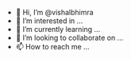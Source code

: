 - 👋 Hi, I’m @vishalbhimra
- 👀 I’m interested in ...
- 🌱 I’m currently learning ...
- 💞️ I’m looking to collaborate on ...
- 📫 How to reach me ...

<!---
vishalbhimra/vishalbhimra is a ✨ special ✨ repository because its `README.md` (this file) appears on your GitHub profile.
You can click the Preview link to take a look at your changes.
--->
